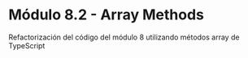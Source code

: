 # Módulo 8.2 - Array Methods

Refactorización del código del módulo 8 utilizando métodos array de TypeScript